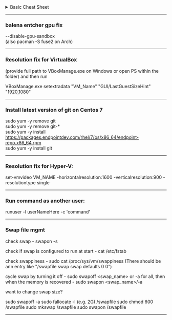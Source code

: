 <details>
  <summary>Basic Cheat Sheet</summary>
  <img src="https://github.com/ZhekoGinev/DevOps/blob/main/Linux/images/a%20very%20good%20basic%20cheat%20sheet.png"></img>
</details>

---

### balena entcher gpu fix  
--disable-gpu-sandbox  
(also pacman -S fuse2 on Arch)  

---

### Resolution fix for VirtualBox  
(provide full path to VBoxManage.exe on Windows or open PS within the folder) and then run  

VBoxManage.exe setextradata "VM_Name" "GUI/LastGuestSizeHint" "1920,1080"

---

### Install latest version of git on Centos 7  
sudo yum -y remove git  
sudo yum -y remove git-*  
sudo yum -y install https://packages.endpointdev.com/rhel/7/os/x86_64/endpoint-repo.x86_64.rpm  
sudo yum -y install git  

---

### Resolution fix for Hyper-V:  

set-vmvideo VM_NAME -horizontalresolution:1600 -verticalresolution:900 -resolutiontype single  

---  

### Run command as another user:  

runuser -l userNameHere -c 'command'  

---  

### Swap file mgmt  

check swap - swapon -s  

check if swap is configured to run at start - cat /etc/fstab  

check swappiness - sudo cat /proc/sys/vm/swappiness  (There should be ann entry like "/swapfile   swap    swap    defaults        0 0")  

cycle swap by turning it off - sudo swapoff <swap_name> or -a for all, then when the memory is recovered - sudo swapon <swap_name>/-a  

want to change swap size?  

sudo swapoff -a
sudo fallocate -l <size>(e.g. 2G) /swapfile
sudo chmod 600 /swapfile
sudo mkswap /swapfile
sudo swapon /swapfile  
  
---  

